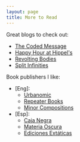 ```yaml
---
layout: page
title: More to Read
---
```


Great blogs to check out: 
- [The Coded Message](https://www.thecodedmessage.com/)
- [Happy Hour at Hippel's](https://happyhourathippels.wordpress.com)
- [Revolting Bodies](https://revoltingbodies.com)
- [Split Infinities](https://splitinfinities.substack.com/)


Book publishers I like: 
- [Eng]:
    - [Urbanomic](https://www.urbanomic.com/)
    - [Repeater Books](https://repeaterbooks.com/books/)
    - [Minor Compositions](https://www.minorcompositions.info/)
- [Esp]:
    - [Caja Negra](https://cajanegraeditora.com.ar/)
    - [Materia Oscura](https://materiaoscuraeditorial.com/)
    - [Ediciones Extáticas](https://edicionesextaticas.noblogs.org/)
